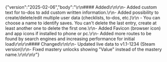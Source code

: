 {"version":"2025-02-06","body":"\r\n#### Added\r\n\r\n- Added custom text for to-dos to add custom written information.\r\n- Added possibility to create/delete/edit multiple user data (checklists, to-dos, etc.)\r\n  - You can choose a name to identify saves. You can't delete the last entry, create at least another one to delete the first one.\r\n- Added Favicon (browser icon) and app icons if installed to phone or pc.\r\n- Added more routes to be found by search engines and increasing performance for initial load\r\n\r\n#### Changed\r\n\r\n- Updated live data to v1.1-1234 (Steam version)\r\n- Fixed mastery unlocks showing \"Value\" instead of the mastery name.\r\n\r\n\r"}